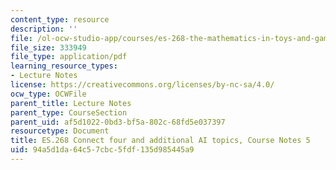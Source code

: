 ```yaml
---
content_type: resource
description: ''
file: /ol-ocw-studio-app/courses/es-268-the-mathematics-in-toys-and-games-spring-2010/94a5d1da64c57cbc5fdf135d985445a9_MITES_268S10_Ses5_ConFour.pdf
file_size: 333949
file_type: application/pdf
learning_resource_types:
- Lecture Notes
license: https://creativecommons.org/licenses/by-nc-sa/4.0/
ocw_type: OCWFile
parent_title: Lecture Notes
parent_type: CourseSection
parent_uid: af5d1022-0bd3-bf5a-802c-68fd5e037397
resourcetype: Document
title: ES.268 Connect four and additional AI topics, Course Notes 5
uid: 94a5d1da-64c5-7cbc-5fdf-135d985445a9
---
```

